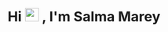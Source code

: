
<h1 align="center">
Hi  <img src="https://media.giphy.com/media/hvRJCLFzcasrR4ia7z/giphy.gif" width="28"> , I'm Salma Marey
</h1>
<!--
**SalmaMarey/SalmaMarey** is a ✨ _special_ ✨ repository because its `README.md` (this file) appears on your GitHub profile.

Here are some ideas to get you started:

- 🔭 I’m currently working on ...
- 🌱 I’m currently learning ...
- 👯 I’m looking to collaborate on ...
- 🤔 I’m looking for help with ...
- 💬 Ask me about ...
- 📫 How to reach me: ...
- 😄 Pronouns: ...
- ⚡ Fun fact: ...
-->
